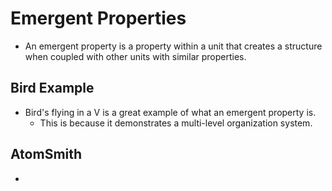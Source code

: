 # Emergent Properties
 - An emergent property is a property within a unit that creates a structure when coupled with other units with similar properties.

## Bird Example
 - Bird's flying in a V is a great example of what an emergent property is.
     - This is because it demonstrates a multi-level organization system.

## AtomSmith
 - 

